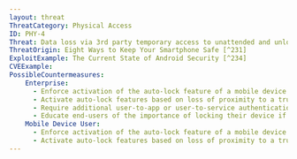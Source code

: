 ```yaml
---
layout: threat
ThreatCategory: Physical Access
ID: PHY-4
Threat: Data loss via 3rd party temporary access to unattended and unlocked mobile device
ThreatOrigin: Eight Ways to Keep Your Smartphone Safe [^231]
ExploitExample: The Current State of Android Security [^234]
CVEExample:
PossibleCountermeasures:
    Enterprise:
      - Enforce activation of the auto-lock feature of a mobile device with a maximum idle time that reduces the likelihood an attacker will gain physical access to the device in an unlocked state
      - Activate auto-lock features based on loss of proximity to a trusted, paired device attended by the mobile device user, such as a smart watch
      - Require additional user-to-app or user-to-service authentication for apps that provide access to sensitive data
      - Educate end-users of the importance of locking their device if they are leaving it unattended in an area lacking strong physical security controls.
    Mobile Device User:
      - Enforce activation of the auto-lock feature of a mobile device with a maximum idle time that reduces the likelihood an attacker will gain physical access to the device in an unlocked state
      - Activate auto-lock features based on loss of proximity to a trusted, paired device attended by the mobile device user, such as a smart watch
---
```

